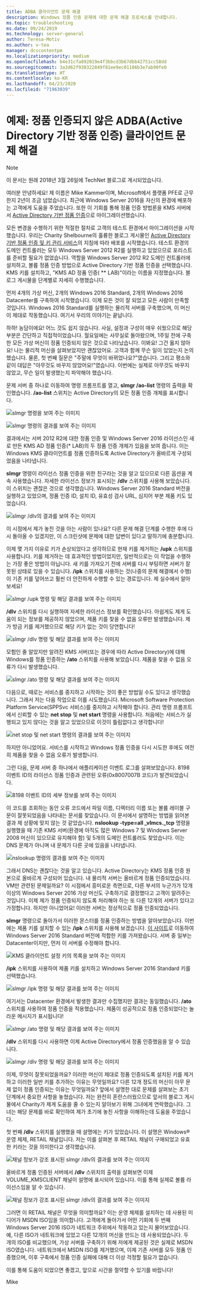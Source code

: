```yaml
---
title: ADBA 클라이언트 문제 해결
description: Windows 정품 인증 문제에 대한 문제 해결 프로세스를 안내합니다.
ms.topic: troubleshooting
ms.date: 09/24/2019
ms.technology: server-general
author: Teresa-Motiv
ms.author: v-tea
manager: dcscontentpm
ms.localizationpriority: medium
ms.openlocfilehash: b4e31cfa892019e4f3bbcd3b67dbb42751cc58dd
ms.sourcegitcommit: 3a3d62f938322849f81ee9ec01186b3e7ab90fe0
ms.translationtype: HT
ms.contentlocale: ko-KR
ms.lasthandoff: 04/23/2020
ms.locfileid: "71963039"
---
```

# <a name="example-troubleshooting-active-directory-based-activation-adba-clients-that-do-not-activate"></a>예제: 정품 인증되지 않은 ADBA(Active Directory 기반 정품 인증) 클라이언트 문제 해결

> [!NOTE]
> 이 문서는 원래 2018년 3월 26일에 TechNet 블로그로 게시되었습니다.

여러분 안녕하세요! 제 이름은 Mike Kammer이며, Microsoft에서 플랫폼 PFE로 근무한지 2년이 조금 넘었습니다. 최근에 Windows Server 2016을 자신의 환경에 배포하는 고객에게 도움을 주었습니다. 또한 이 기회를 통해 정품 인증 방법론을 KMS 서버에서 [Active Directory 기반 정품 인증](https://docs.microsoft.com/previous-versions/windows/hh852637(v=win.10))으로 마이그레이션했습니다.

모든 변경을 수행하기 위한 적절한 절차로 고객의 테스트 환경에서 마이그레이션을 시작했습니다. 우리는 Charity Shelbourne의 훌륭한 블로그 게시물인 [Active Directory 기반 정품 인증 및 키 관리 서비스](https://techcommunity.microsoft.com/t5/Core-Infrastructure-and-Security/Active-Directory-Based-Activation-vs-Key-Management-Services/ba-p/256016)의 지침에 따라 배포를 시작했습니다. 테스트 환경의 도메인 컨트롤러는 모두 Windows Server 2012 R2를 실행하고 있었으므로 포리스트를 준비할 필요가 없었습니다. 역할을 Windows Server 2012 R2 도메인 컨트롤러에 설치하고, 볼륨 정품 인증 방법으로 Active Directory 기반 정품 인증을 선택했습니다. KMS 키를 설치하고, "KMS AD 정품 인증( ** LAB)"이라는 이름을 지정했습니다. 블로그 게시물을 단계별로 자세히 수행했습니다.

먼저 4개의 가상 머신, 2개의 Windows 2016 Standard, 2개의 Windows 2016 Datacenter를 구축하여 시작했습니다. 이제 모든 것이 잘 되었고 모든 사람이 만족할 것입니다. Windows 2016 Standard를 실행하는 물리적 서버를 구축했으며, 이 머신이 제대로 작동했습니다. 여기서 우리의 이야기는 끝납니다.

하하! 농담이에요! 어느 것도 쉽지 않습니다. 사실, 설정과 구성이 매우 쉬웠으므로 해당 부분은 간단하고 직접적이었습니다. 월요일에는 사무실로 돌아왔으며, 1주일 전에 구축한 모든 가상 머신이 정품 인증되지 않은 것으로 나타났습니다. 이봐요! 그건 옳지 않아요! 나는 물리적 머신을 살펴보았지만 괜찮았어요. 고객과 함께 무슨 일이 있었는지 논의했습니다. 물론, 첫 번째 질문은 "주말에 무엇이 바뀌었나요?"였습니다. 그리고 평소와 같이 대답은 "아무것도 바꾸지 않았어요!"였습니다. 이번에는 실제로 아무것도 바꾸지 않았고, 무슨 일이 발생했는지 파악해야 했습니다.

문제 서버 중 하나로 이동하여 명령 프롬프트를 열고, **slmgr /ao-list** 명령의 출력을 확인했습니다. **/ao-list** 스위치는 Active Directory의 모든 정품 인증 개체를 표시합니다.

![slmgr 명령을 보여 주는 이미지](./media/032618_1700_Troubleshoo1.png)

![slmgr 명령의 결과를 보여 주는 이미지](./media/032618_1700_Troubleshoo2.png)

결과에서는 서버 2012 R2에 대한 정품 인증 및 Windows Server 2016 라이선스인 새로 만든 KMS AD 정품 인증(* LAB)의 두 정품 인증 개체가 있음을 보여 줍니다. 이는 Windows KMS 클라이언트를 정품 인증하도록 Active Directory가 올바르게 구성되었음을 나타냅니다.

**slmgr** 명령이 라이선스 정품 인증을 위한 친구라는 것을 알고 있으므로 다른 옵션을 계속 사용했습니다. 자세한 라이선스 정보가 표시되는 **/dlv** 스위치를 사용해 보았습니다. 이 스위치는 괜찮은 것으로 생각했습니다. Windows Server 2016 Standard 버전을 실행하고 있었으며, 정품 인증 ID, 설치 ID, 유효성 검사 URL, 심지어 부분 제품 키도 있었습니다.

![slmgr /dlv의 결과를 보여 주는 이미지](./media/ActivationTroubleshoot2b.jpg)

이 시점에서 제가 놓친 것을 아는 사람이 있나요? 다른 문제 해결 단계를 수행한 후에 다시 돌아올 수 있겠지만, 이 스크린샷에 문제에 대한 답변이 있다고 말하기에 충분합니다.

이제 몇 가지 이유로 키가 손상되었다고 생각하므로 현재 키를 제거하는 **/upk** 스위치를 사용합니다. 키를 제거하는 데 효과적인 방법이었지만, 일반적으로는 이 작업을 수행하는 가장 좋은 방법이 아닙니다. 새 키를 가져오기 전에 서버를 다시 부팅하면 서버가 잘못된 상태로 있을 수 있습니다. **/ipk** 스위치를 사용하는 것(나중의 문제 해결에서 수행)이 기존 키를 덮어쓰고 훨씬 더 안전하게 수행할 수 있는 경로입니다. 제 실수에서 알아보세요!

![slmgr /upk 명령 및 해당 결과를 보여 주는 이미지](./media/032618_1700_Troubleshoo3.png)

**/dlv** 스위치를 다시 실행하여 자세한 라이선스 정보를 확인했습니다. 아쉽게도 제게 도움이 되는 정보를 제공하지 않았으며, 제품 키를 찾을 수 없음 오류만 발생했습니다. 제가 방금 키를 제거했으므로 해당 키가 없는 것이 당연합니다!

![slmgr /dlv 명령 및 해당 결과를 보여 주는 이미지](./media/032618_1700_Troubleshoo4.png)

모험인 줄 알았지만 알려진 KMS 서버(또는 경우에 따라 Active Directory)에 대해 Windows를 정품 인증하는 **/ato** 스위치를 사용해 보았습니다. 제품을 찾을 수 없음 오류가 다시 발생했습니다.

![slmgr /ato 명령 및 해당 결과를 보여 주는 이미지](./media/032618_1700_Troubleshoo5.png)

다음으로, 때로는 서비스를 중지하고 시작하는 것이 좋은 방법일 수도 있다고 생각했습니다. 그래서 저는 다음 작업으로 이를 시도했습니다. Microsoft Software Protection Platform Service(SPPSvc 서비스)를 중지하고 시작해야 합니다. 관리 명령 프롬프트에서 신뢰할 수 있는 **net stop** 및 **net start** 명령을 사용합니다. 처음에는 서비스가 실행되고 있지 않다는 것을 알고 있었으므로 이것이 틀림없다고 생각합니다!

![net stop 및 net start 명령의 결과를 보여 주는 이미지](./media/032618_1700_Troubleshoo6.png)

하지만 아니었어요. 서비스를 시작하고 Windows 정품 인증을 다시 시도한 후에도 여전히 제품을 찾을 수 없음 오류가 발생합니다.

그런 다음, 문제 서버 중 하나에서 애플리케이션 이벤트 로그를 살펴보았습니다. 8198 이벤트 ID의 라이선스 정품 인증과 관련된 오류(0x8007007B 코드)가 발견되었습니다.

![8198 이벤트 ID의 세부 정보를 보여 주는 이미지](./media/032618_1700_Troubleshoo7.png)

이 코드를 조회하는 동안 오류 코드에서 파일 이름, 디렉터리 이름 또는 볼륨 레이블 구문이 잘못되었음을 나타내는 문서를 찾았습니다. 이 문서에서 설명하는 방법을 읽어본 결과 제 상황에 맞지 않는 것 같았습니다. **nslookup -type=all _vlmcs._tcp** 명령을 실행했을 때 기존 KMS 서버(환경에 아직도 많은 Windows 7 및 Windows Server 2008 머신이 있으므로 유지해야 함) 및 5개의 도메인 컨트롤러도 찾았습니다. 이는 DNS 문제가 아니며 내 문제가 다른 곳에 있음을 나타냅니다.

![nslookup 명령의 결과를 보여 주는 이미지](./media/032618_1700_Troubleshoo8.png)

그래서 DNS는 괜찮다는 것을 알고 있습니다. Active Directory는 KMS 정품 인증 원본으로 올바르게 구성되어 있습니다. 내 물리적 서버는 올바르게 정품 인증되었습니다. VM만 관련된 문제일까요? 이 시점에서 흥미로운 측면으로, 다른 부서의 누군가가 12개 이상의 Windows Server 2016 가상 머신도 구축하기로 결정했다고 고객이 알려주는 것입니다. 이제 제가 정품 인증되지 않도록 처리해야 하는 또 다른 12개의 서버가 있다고 가정합니다. 하지만 아니었어요! 이러한 서버는 정상적으로 정품 인증되었습니다.

**slmgr** 명령으로 돌아가서 이러한 몬스터를 정품 인증하는 방법을 알아보았습니다. 이번에는 제품 키를 설치할 수 있는 **/ipk** 스위치를 사용해 보겠습니다. [이 사이트](https://docs.microsoft.com/previous-versions/windows/it-pro/windows-server-2012-R2-and-2012/jj612867(v=ws.11))로 이동하여 Windows Server 2016 Standard 버전에 적합한 키를 가져왔습니다. 서버 중 일부는 Datacenter이지만, 먼저 이 서버를 수정해야 합니다.

![KMS 클라이언트 설정 키의 목록을 보여 주는 이미지](./media/032618_1700_Troubleshoo9.png)

**/ipk** 스위치를 사용하여 제품 키를 설치하고 Windows Server 2016 Standard 키를 선택했습니다.

![slmgr /ipk 명령 및 해당 결과를 보여 주는 이미지](./media/032618_1700_Troubleshoo10.png)

여기서는 Datacenter 환경에서 발생한 결과만 수집했지만 결과는 동일했습니다. **/ato** 스위치를 사용하여 정품 인증을 적용했습니다. 제품이 성공적으로 정품 인증되었다는 놀라운 메시지가 표시됩니다!

![slmgr /ato 명령 및 해당 결과를 보여 주는 이미지](./media/032618_1700_Troubleshoo11.png)

**/dlv** 스위치를 다시 사용하면 이제 Active Directory에서 정품 인증했음을 알 수 있습니다.

![slmgr /dlv 명령 및 해당 결과를 보여 주는 이미지](./media/032618_1700_Troubleshoo12.png)

이제, 무엇이 잘못되었을까요? 이러한 머신이 제대로 정품 인증되도록 설치된 키를 제거하고 이러한 일반 키를 추가하는 이유는 무엇일까요? 다른 12개 정도의 머신이 아무 문제 없이 정품 인증되는 이유는 무엇일까요? 앞에서 설명한 대로 문제를 살펴보는 초기 단계에서 중요한 사항을 놓쳤습니다. 저는 완전히 혼란스러웠으므로 앞서의 블로그 게시물에서 Charity가 제게 도움을 줄 수 있는지 알아보기 위해 그녀에게 연락했습니다. 그녀는 해당 문제를 바로 확인하여 제가 초기에 놓친 사항을 이해하는데 도움을 주었습니다.

첫 번째 **/dlv** 스위치를 실행했을 때 설명에는 키가 있었습니다. 이 설명은 Windows® 운영 체제, RETAIL 채널입니다. 저는 이를 살펴본 후 RETAIL 채널이 구매되었고 유효한 키라는 것을 의미한다고 생각했습니다.

![채널 정보가 강조 표시된 slmgr /dlv의 결과를 보여 주는 이미지](./media/032618_1700_Troubleshoo13.png)

올바르게 정품 인증된 서버에서 **/dlv** 스위치의 출력을 살펴보면 이제 VOLUME_KMSCLIENT 채널이 설명에 표시되어 있습니다. 이를 통해 실제로 볼륨 라이선스임을 알 수 있습니다.

![채널 정보가 강조 표시된 slmgr /dlv의 결과를 보여 주는 이미지](./media/032618_1700_Troubleshoo14.png)

그러면 이 RETAIL 채널은 무엇을 의미할까요? 이는 운영 체제를 설치하는 데 사용된 미디어가 MSDN ISO임을 의미합니다. 고객에게 돌아가서 어떤 기회에 두 번째 Windows Server 2016 ISO가 네트워크 주위에서 작동하고 있는지 물어보았습니다. 예, 다른 ISO가 네트워크에 있었고 다른 12개의 머신을 만드는 데 사용되었습니다. 두 개의 ISO를 비교했으며, 가상 서버를 구축하기 위해 저에게 제공된 것은 실제로 MSDN ISO였습니다. 네트워크에서 MSDN ISO를 제거했으며, 이제 기존 서버를 모두 정품 인증했으며, 이후 구축에서 정품 인증 실패에 대해 더 이상 걱정할 필요가 없습니다.

이를 통해 도움이 되었으면 좋겠고, 앞으로 시간을 절약할 수 있기를 바랍니다!

Mike
